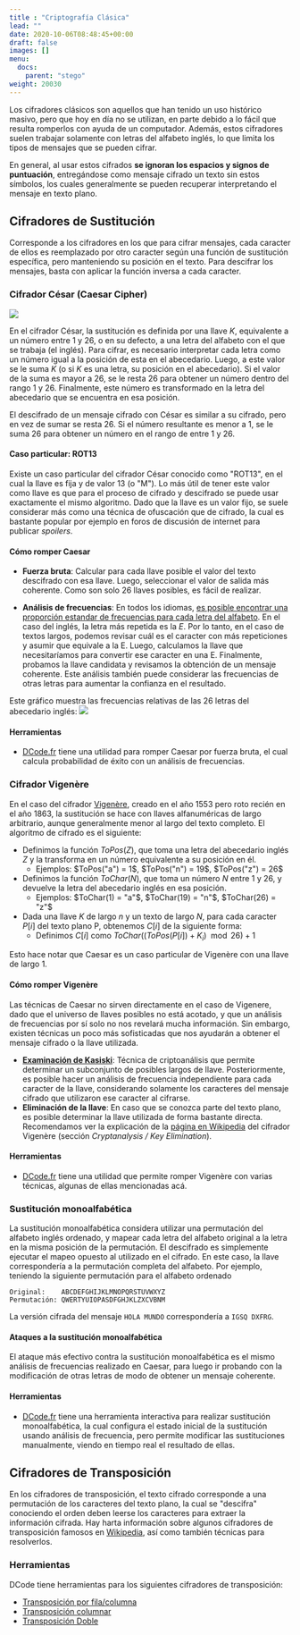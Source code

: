```yaml
---
title : "Criptografía Clásica"
lead: ""
date: 2020-10-06T08:48:45+00:00
draft: false
images: []
menu:
  docs:
    parent: "stego"
weight: 20030
---
```


Los cifradores clásicos son aquellos que han tenido un uso histórico masivo, pero que hoy en día no se utilizan, en parte debido a lo fácil que resulta romperlos con ayuda de un computador.  Además, estos cifradores suelen trabajar solamente con letras del alfabeto inglés, lo que limita los tipos de mensajes que se pueden cifrar.

En general, al usar estos cifrados **se ignoran los espacios y signos de puntuación**, entregándose como mensaje cifrado un texto sin estos símbolos, los cuales generalmente se pueden recuperar interpretando el mensaje en texto plano.

## Cifradores de Sustitución

Corresponde a los cifradores en los que para cifrar mensajes, cada caracter de ellos es reemplazado por otro caracter según una función de sustitución específica, pero manteniendo su posición en el texto. Para descifrar los mensajes, basta con aplicar la función inversa a cada caracter.

### Cifrador César (Caesar Cipher)

![](../caesar.png)

En el cifrador César, la sustitución es definida por una llave $K$, equivalente a un número entre 1 y 26, o en su defecto, a una letra del alfabeto con el que se trabaja (el inglés). Para cifrar, es necesario interpretar cada letra como un número igual a la posición de esta en el abecedario. Luego, a este valor se le suma $K$ (o si $K$ es una letra, su posición en el abecedario). Si el valor de la suma es mayor a 26, se le resta 26 para obtener un número dentro del rango 1 y 26. Finalmente, este número es transformado en la letra del abecedario que se encuentra en esa posición.

El descifrado de un mensaje cifrado con César es similar a su cifrado, pero en vez de sumar se resta 26. Si el número resultante es menor a 1, se le suma 26 para obtener un número en el rango de entre 1 y 26.

#### Caso particular: ROT13

Existe un caso particular del cifrador César conocido como "ROT13", en el cual la llave es fija y de valor 13 (o "M"). Lo más útil de tener este valor como llave es que para el proceso de cifrado y descifrado se puede usar exactamente el mismo algoritmo. Dado que la llave es un valor fijo, se suele considerar más como una técnica de ofuscación que de cifrado, la cual es bastante popular por ejemplo en foros de discusión de internet para publicar _spoilers_.


#### Cómo romper Caesar

* **Fuerza bruta**: Calcular para cada llave posible el valor del texto descifrado con esa llave. Luego, seleccionar el valor de salida más coherente. Como son solo 26 llaves posibles, es fácil de realizar.

* **Análisis de frecuencias**: En todos los idiomas, [es posible encontrar una proporción estandar de frecuencias para cada letra del alfabeto](https://en.wikipedia.org/wiki/Letter_frequency). En el caso del inglés, la letra más repetida es la $E$. Por lo tanto, en el caso de textos largos, podemos revisar cuál es el caracter con más repeticiones y asumir que equivale a la E. Luego, calculamos la llave que necesitaríamos para convertir ese caracter en una E. Finalmente, probamos la llave candidata y revisamos la obtención de un mensaje coherente. Este análisis también puede considerar las frecuencias de otras letras para aumentar la confianza en el resultado.


Este gráfico muestra las frecuencias relativas de las 26 letras del abecedario inglés:
![](../letter_frequency.png)

#### Herramientas

* [DCode.fr](https://www.dcode.fr/caesar-cipher) tiene una utilidad para romper Caesar por fuerza bruta, el cual calcula probabilidad de éxito con un análisis de frecuencias.


### Cifrador Vigenère

En el caso del cifrador [Vigenère](https://en.wikipedia.org/wiki/Vigen%C3%A8re_cipher), creado en el año 1553 pero roto recién en el año 1863, la sustitución se hace con llaves alfanuméricas de largo arbitrario, aunque generalmente menor al largo del texto completo. El algoritmo de cifrado es el siguiente:

* Definimos la función $ToPos(Z)$, que toma una letra del abecedario inglés $Z$ y la transforma en un número equivalente a su posición en él. 
  * Ejemplos: $ToPos("a") = 1$, $ToPos("n") = 19$, $ToPos("z") = 26$
* Definimos la función $ToChar(N)$, que toma un número $N$ entre 1 y 26, y devuelve la letra del abecedario inglés en esa posición.
  * Ejemplos: $ToChar(1) = "a"$, $ToChar(19) = "n"$, $ToChar(26) = "z"$
* Dada una llave $K$ de largo $n$ y un texto de largo $N$, para cada caracter $P[i]$ del texto plano P, obtenemos $C[i]$ de la siguiente forma:
  * Definimos $C[i]$ como $ToChar((ToPos(P[i]) + K_i) \mod 26) + 1$

Esto hace notar que Caesar es un caso particular de Vigenère con una llave de largo 1.

#### Cómo romper Vigenère

Las técnicas de Caesar no sirven directamente en el caso de Vigenere, dado que el universo de llaves posibles no está acotado, y que un análisis de frecuencias por sí solo no nos revelará mucha información. Sin embargo, existen técnicas un poco más sofisticadas que nos ayudarán a obtener el mensaje cifrado o la llave utilizada.

* [**Examinación de Kasiski**](https://en.wikipedia.org/wiki/Kasiski_examination): Técnica de criptoanálisis que permite determinar un subconjunto de posibles largos de llave. Posteriormente, es posible hacer un análisis de frecuencia independiente para cada caracter de la llave, considerando solamente los caracteres del mensaje cifrado que utilizaron ese caracter al cifrarse.
* **Eliminación de la llave**: En caso que se conozca parte del texto plano, es posible determinar la llave utilizada de forma bastante directa. Recomendamos ver la explicación de la [página en Wikipedia](https://en.wikipedia.org/wiki/Vigen%C3%A8re_cipher) del cifrador Vigenère (sección _Cryptanalysis / Key Elimination_).

#### Herramientas

* [DCode.fr](https://www.dcode.fr/vigenere-cipher) tiene una utilidad que permite romper Vigenère con varias técnicas, algunas de ellas mencionadas acá.

### Sustitución monoalfabética

La sustitución monoalfabética considera utilizar una permutación del alfabeto inglés ordenado, y mapear cada letra del alfabeto original a la letra en la misma posición de la permutación. El descifrado es simplemente ejecutar el mapeo opuesto al utilizado en el cifrado. En este caso, la llave correspondería a la permutación completa del alfabeto. Por ejemplo, teniendo la siguiente permutación para el alfabeto ordenado

```
Original:    ABCDEFGHIJKLMNOPQRSTUVWXYZ
Permutación: QWERTYUIOPASDFGHJKLZXCVBNM
```

La versión cifrada del mensaje `HOLA MUNDO` correspondería a `IGSQ DXFRG`.

#### Ataques a la sustitución monoalfabética

El ataque más efectivo contra la sustitución monoalfabética es el mismo análisis de frecuencias realizado en Caesar, para luego ir probando con la modificación de otras letras de modo de obtener un mensaje coherente.

#### Herramientas

* [DCode.fr](https://www.dcode.fr/monoalphabetic-substitution) tiene una herramienta interactiva para realizar sustitución monoalfabética, la cual configura el estado inicial de la sustitución usando análisis de frecuencia, pero permite modificar las sustituciones manualmente, viendo en tiempo real el resultado de ellas.

## Cifradores de Transposición

En los cifradores de transposición, el texto cifrado corresponde a una permutación de los caracteres del texto plano, la cual se "descifra" conociendo el orden deben leerse los caracteres para extraer la información cifrada. Hay harta información sobre algunos cifradores de transposición famosos en [Wikipedia](https://en.wikipedia.org/wiki/Transposition_cipher), así como también técnicas para resolverlos.

### Herramientas

DCode tiene herramientas para los siguientes cifradores de transposición:
* [Transposición por fila/columna](https://www.dcode.fr/transposition-cipher)
* [Transposición columnar](https://www.dcode.fr/columnar-transposition-cipher)
* [Transposición Doble](https://www.dcode.fr/double-transposition-cipher)


 
